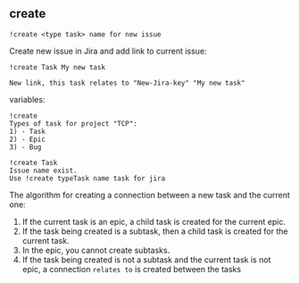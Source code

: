 ## create

`!create <type task> name for new issue`

Create new issue in Jira and add link to current issue:

```
!create Task My new task

New link, this task relates to "New-Jira-key" "My new task"
```

variables:

```
!create
Types of task for project "TCP":
1) - Task
2) - Epic
3) - Bug
```

```
!create Task
Issue name exist.
Use !create typeTask name task for jira
```

The algorithm for creating a connection between a new task and the current one:

1. If the current task is an epic, a child task is created for the current epic.
2. If the task being created is a subtask, then a child task is created for the current task.
3. In the epic, you cannot create subtasks.
4. If the task being created is not a subtask and the current task is not epic, a connection `relates to` is created between the tasks
